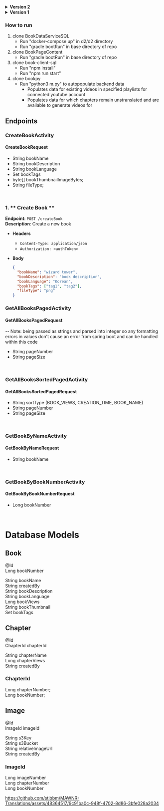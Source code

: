 
<details>
<summary><strong>Version 2</strong></summary>

1. Books with existing untranslated chapters are listed.
2. User can add tokens to account to pay for generating next video
3. Generated video is auto-uploaded to youtube channel: (https://www.youtube.com/channel/UCXPGNL-A07Tgrd4N-7cB1Aw) and saved to S3 as a backup since youtube api limit for video uploads is very small.
* Note: Youtube channel is no longer up due to copyright strikes

https://github.com/stibbm/BookDataServicePublic/assets/48364517/b4e106a1-ad70-44f0-b024-ffecb6f30323

## Generate audiobook for specified range of chapters from admin-created available untranslated chapters flow
1. Click on generate video for specified chapters -> Popup chapter selection
2. Specify start and end chapters, click submit -> display process of creating translated audiobook showing when each step completes
     * Translating Text
     * Creating Audio
     * Creating Video
     * Uploading to Youtube
     * Completed
  
https://github.com/stibbm/BookDataServiceSQL/assets/48364517/47fde2dc-7687-4110-aa3a-ac1d9bc660cb

## Generate audiobook in english from admin-created available untranslated chapters flow
1. Click on generate next video button -> Confirm purchase popup button
2. Click on yes -> display process of creating translated audiobook showing when each step completes
     * Translating Text
     * Creating Audio
     * Creating Video
     * Uploading to Youtube
     * Completed

https://github.com/stibbm/BookDataServiceSQL/assets/48364517/971740b7-38d4-40ab-a6e3-0b8e1f1bad1a
</details>

<details>
<summary><strong>Version 1</strong></summary>

## Create Book
* Required Fields:

  * Book Name
  * Description
  * Tags
  * Language
  * Thumbnail Image

## Create Chapter
* Chapters can be either:

  * Image Type
     * Chapter Name
     * File picker select numbered images
  
  * Text Type
     * Chapter Name
     * Text

## Create Book Flow
  
1. Click create book -> Routes to book create page
2. Specify book info and click create -> Create book and route to newly created book page
3. Click add chapter -> Routes to add chapter page
4. Select image type chapter, select numbered images, click create chapter -> Show image upload progress until completed
5. Click continue button -> Routed to newly created image chapter page
6. Click add chapter -> Routes to add chapter page
7. Select text type chapter, fill fields, click create chapter -> Once chapter is created continue button will appear
8. Click continue button -> Routes to created chapter
9. Click read first chapter button -> Routes to first chapter created
10. Click read last chapter button -> Routes to most recent chapter created
 
https://github.com/stibbm/BookDataServiceSQL/assets/48364517/36601998-9836-4fec-9a89-58c705850fd7

## Translate text chapter then create audiobook for translation flow
-> Starting from created text chapter page
1. Click translate chapter button -> Route to create chapter translation page
2. Specify language to translate to and name for the translated chapter, click submit -> Display spinwheel loader until completed, then route to the created translated chapter page
3. Click generate audio button -> button updates showing process has started. Once completed, page updates to contain audio player for the generated audio and a download button

https://github.com/stibbm/BookDataServiceSQL/assets/48364517/5d97f0b9-4df8-4872-a396-3e479fa65112

1. Create text chapter in Korean
3. Generate english translation
4. Generate audio file reading translation aloud  
5. Generate video file reading translation aloud with book thumbnail as background

</details>


### How to run
1. clone BookDataServiceSQL
   * Run "docker-compose up" in d2/d2 directory
   * Run "gradle bootRun" in base directory of repo
2. clone BookPageContent
   * Run "gradle bootRun" in base directory of repo
3. clone book-client-sql
   * Run "npm install"
   * Run "npm run start"
4. clone bookpy
   * Run "python3 m.py" to autopopulate backend data
     * Populates data for existing videos in specified playlists for connected youtube account
     * Populates data for which chapters remain unstranslated and are available to generate videos for

## Endpoints
### CreateBookActivity
#### CreateBookRequest 
* String bookName
* String bookDescription
* String bookLanguage
* Set<String> bookTags
* byte[] bookThumbnailImageBytes;
* String fileType;
<br/>

### 1. ** Create Book **

**Endpoint**: `POST /createBook`  
**Description**: Create a new book

- **Headers**  
  - `Content-Type: application/json`
  - `Authorization: <authToken>`

- **Body**
    ```json
    {
      "bookName": "wizard tower",
      "bookDescription": "book description",
      "bookLanguage": "Korean",
      "bookTags": ["tag1", "tag2"],
      "fileType": "png"
    }
    ```
  
### GetAllBooksPagedActivity
#### GetAllBooksPagedRequest
-- Note: being passed as strings and parsed into integer so any formatting errors in values don't cause an error from spring boot and can be handled within this code
* String pageNumber
* String pageSize
<br/>
  
### GetAllBooksSortedPagedActivity
#### GetAllBooksSortedPagedRequest
* String sortType (BOOK_VIEWS, CREATION_TIME, BOOK_NAME)
* String pageNumber
* String pageSize
<br/>
  
### GetBookByNameActivity
#### GetBookByNameRequest
* String bookName
<br/>

  
### GetBookByBookNumberActivity
#### GetBookByBookNumberRequest
* Long bookNumber
<br/>
  
# Database Models
## Book
@Id  
Long bookNumber  
  
String bookName  
String createdBy  
String bookDescription  
String bookLanguage  
Long bookViews  
String bookThumbnail  
Set<String> bookTags  


## Chapter
@Id  
ChapterId chapterId  

String chapterName  
Long chapterViews  
String createdBy  

### ChapterId
Long chapterNumber;  
Long bookNumber;  

## Image
@Id  
ImageId imageId  
  
String s3Key  
String s3Bucket  
String relativeImageUrl  
String createdBy  

### ImageId
Long imageNumber  
Long chapterNumber  
Long bookNumber  

  




https://github.com/stibbm/MAWNR-Translations/assets/48364517/9c91ba0c-948f-4702-8d86-3bfe028a2034

